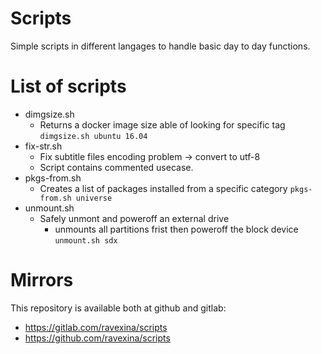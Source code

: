 # Scripts
Simple scripts in different langages to handle basic day to day functions.

# List of scripts

- dimgsize.sh
    - Returns a docker image size able of looking for specific tag
    `dimgsize.sh ubuntu 16.04`
- fix-str.sh
    - Fix subtitle files encoding problem -> convert to utf-8
    - Script contains commented usecase.
- pkgs-from.sh
    - Creates a list of packages installed from a specific category 
        `pkgs-from.sh universe`
- unmount.sh
    - Safely unmont and poweroff an external drive
        - unmounts all partitions frist then poweroff the block device
        `unmount.sh sdx`

# Mirrors

This repository is available both at github and gitlab:

- https://gitlab.com/ravexina/scripts
- https://github.com/ravexina/scripts
